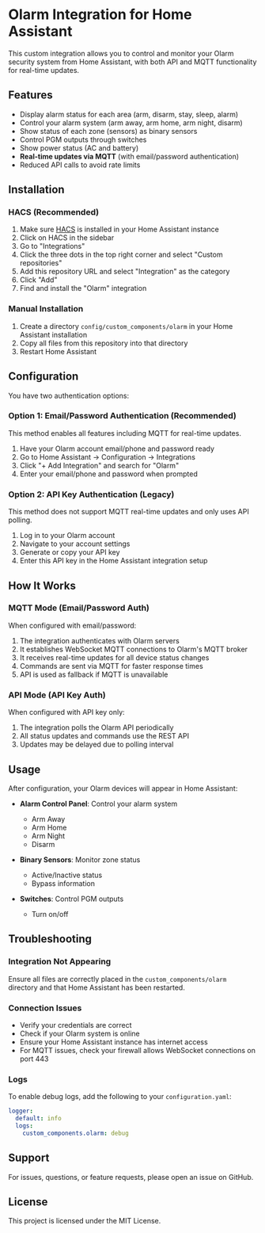 # Olarm Integration for Home Assistant

This custom integration allows you to control and monitor your Olarm security system from Home Assistant, with both API and MQTT functionality for real-time updates.

## Features

- Display alarm status for each area (arm, disarm, stay, sleep, alarm)
- Control your alarm system (arm away, arm home, arm night, disarm)
- Show status of each zone (sensors) as binary sensors
- Control PGM outputs through switches
- Show power status (AC and battery)
- **Real-time updates via MQTT** (with email/password authentication)
- Reduced API calls to avoid rate limits

## Installation

### HACS (Recommended)

1. Make sure [HACS](https://hacs.xyz/) is installed in your Home Assistant instance
2. Click on HACS in the sidebar
3. Go to "Integrations"
4. Click the three dots in the top right corner and select "Custom repositories"
5. Add this repository URL and select "Integration" as the category
6. Click "Add"
7. Find and install the "Olarm" integration

### Manual Installation

1. Create a directory `config/custom_components/olarm` in your Home Assistant installation
2. Copy all files from this repository into that directory
3. Restart Home Assistant

## Configuration

You have two authentication options:

### Option 1: Email/Password Authentication (Recommended)

This method enables all features including MQTT for real-time updates.

1. Have your Olarm account email/phone and password ready
2. Go to Home Assistant → Configuration → Integrations
3. Click "+ Add Integration" and search for "Olarm"
4. Enter your email/phone and password when prompted

### Option 2: API Key Authentication (Legacy)

This method does not support MQTT real-time updates and only uses API polling.

1. Log in to your Olarm account
2. Navigate to your account settings
3. Generate or copy your API key
4. Enter this API key in the Home Assistant integration setup

## How It Works

### MQTT Mode (Email/Password Auth)

When configured with email/password:

1. The integration authenticates with Olarm servers
2. It establishes WebSocket MQTT connections to Olarm's MQTT broker
3. It receives real-time updates for all device status changes
4. Commands are sent via MQTT for faster response times
5. API is used as fallback if MQTT is unavailable

### API Mode (API Key Auth)

When configured with API key only:

1. The integration polls the Olarm API periodically
2. All status updates and commands use the REST API
3. Updates may be delayed due to polling interval

## Usage

After configuration, your Olarm devices will appear in Home Assistant:

- **Alarm Control Panel**: Control your alarm system
  - Arm Away
  - Arm Home
  - Arm Night
  - Disarm

- **Binary Sensors**: Monitor zone status
  - Active/Inactive status
  - Bypass information

- **Switches**: Control PGM outputs
  - Turn on/off

## Troubleshooting

### Integration Not Appearing

Ensure all files are correctly placed in the `custom_components/olarm` directory and that Home Assistant has been restarted.

### Connection Issues

- Verify your credentials are correct
- Check if your Olarm system is online
- Ensure your Home Assistant instance has internet access
- For MQTT issues, check your firewall allows WebSocket connections on port 443

### Logs

To enable debug logs, add the following to your `configuration.yaml`:

```yaml
logger:
  default: info
  logs:
    custom_components.olarm: debug
```

## Support

For issues, questions, or feature requests, please open an issue on GitHub.

## License

This project is licensed under the MIT License.
